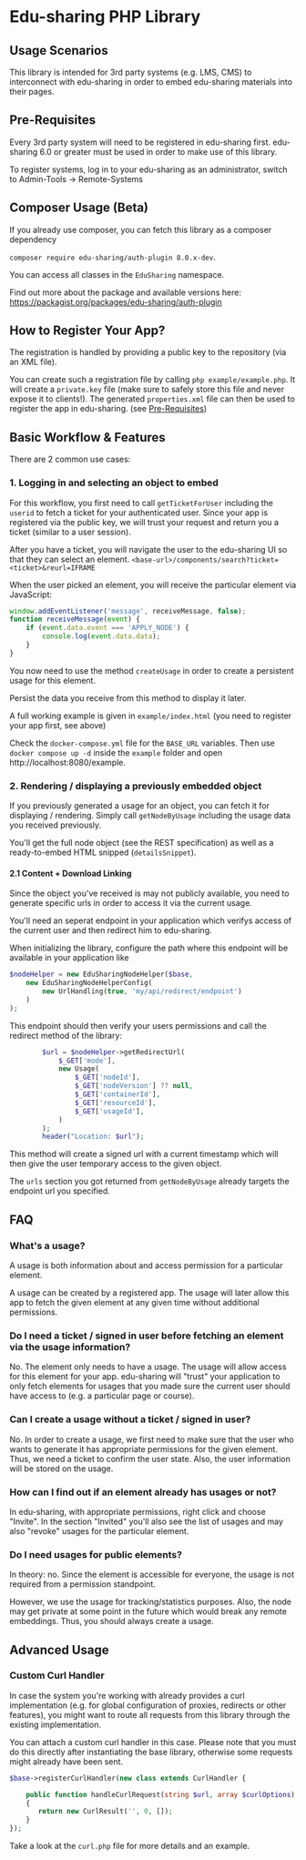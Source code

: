 # Edu-sharing PHP Library

## Usage Scenarios
This library is intended for 3rd party systems (e.g. LMS, CMS) to interconnect with edu-sharing in order to embed edu-sharing materials into their pages.

## Pre-Requisites
Every 3rd party system will need to be registered in edu-sharing first.
edu-sharing 6.0 or greater must be used in order to make use of this library.

To register systems, log in to your edu-sharing as an administrator, switch to Admin-Tools -> Remote-Systems

## Composer Usage (Beta)
If you already use composer, you can fetch this library as a composer dependency

`composer require edu-sharing/auth-plugin 8.0.x-dev`.

You can access all classes in the `EduSharing` namespace. 

Find out more about the package and available versions here: https://packagist.org/packages/edu-sharing/auth-plugin

## How to Register Your App?
The registration is handled by providing a public key to the repository (via an XML file).

You can create such a registration file by calling
`php example/example.php`. It will create a `private.key` file (make sure to safely store this file and never expose it to clients!).
The generated `properties.xml` file can then be used to register the app in edu-sharing. (see [Pre-Requisites](#pre-requisites))

## Basic Workflow & Features

There are 2 common use cases:

### 1. Logging in and selecting an object to embed
For this workflow, you first need to call `getTicketForUser` including the `userid` to fetch a ticket for your authenticated user. Since your app is registered via the public key, we will trust your request and return you a ticket (similar to a user session).

After you have a ticket, you will navigate the user to the edu-sharing UI so that they can select an element.
`<base-url>/components/search?ticket=<ticket>&reurl=IFRAME`

When the user picked an element, you will receive the particular element via JavaScript:
```js
window.addEventListener('message', receiveMessage, false);
function receiveMessage(event) {
    if (event.data.event === 'APPLY_NODE') {
        console.log(event.data.data);
    }
}
```

You now need to use the method `createUsage` in order to create a persistent usage for this element.

Persist the data you receive from this method to display it later.

A full working example is given in `example/index.html` (you need to register your app first, see above)

Check the `docker-compose.yml` file for the `BASE_URL` variables. Then use `docker compose up -d` inside the `example` folder and open http://localhost:8080/example.  

### 2. Rendering / displaying a previously embedded object
If you previously generated a usage for an object, you can fetch it for displaying / rendering.
Simply call `getNodeByUsage` including the usage data you received previously.

You'll get the full node object (see the REST specification) as well as a ready-to-embed HTML snipped (`detailsSnippet`).

#### 2.1 Content + Download Linking
Since the object you've received is may not publicly available, you need to generate specific urls in order to access it via the current usage.

You'll need an seperat endpoint in your application which verifys access of the current user and then redirect him to edu-sharing.

When initializing the library, configure the path where this endpoint will be available in your application like


```php
$nodeHelper = new EduSharingNodeHelper($base,
    new EduSharingNodeHelperConfig(
        new UrlHandling(true, 'my/api/redirect/endpoint')
    )
);
```

This endpoint should then verify your users permissions and call the redirect method of the library:
```php
        $url = $nodeHelper->getRedirectUrl(
            $_GET['mode'],
            new Usage(
                $_GET['nodeId'],
                $_GET['nodeVersion'] ?? null,
                $_GET['containerId'],
                $_GET['resourceId'],
                $_GET['usageId'],
            )
        );
        header("Location: $url");
```
This method will create a signed url with a current timestamp which will then give the user temporary access to the given object.

The `urls` section you got returned from `getNodeByUsage` already targets the endpoint url you specified.

## FAQ

### What's a usage?
A usage is both information about and access permission for a particular element.

A usage can be created by a registered app. The usage will later allow this app to fetch the given element at any given time without additional permissions.

### Do I need a ticket / signed in user before fetching an element via the usage information?
No. The element only needs to have a usage. The usage will allow access for this element for your app.
edu-sharing will "trust" your application to only fetch elements for usages that you made sure the current user should have access to (e.g. a particular page or course).

### Can I create a usage without a ticket / signed in user?
No. In order to create a usage, we first need to make sure that the user who wants to generate it has appropriate permissions for the given element. Thus, we need a ticket to confirm the user state. Also, the user information will be stored on the usage.

### How can I find out if an element already has usages or not?
In edu-sharing, with appropriate permissions, right click and choose "Invite". In the section "Invited" you'll also see the list of usages and may also "revoke" usages for the particular element.

### Do I need usages for public elements?
In theory: no. Since the element is accessible for everyone, the usage is not required from a permission standpoint.

However, we use the usage for tracking/statistics purposes. Also, the node may get private at some point in the future which would break any remote embeddings. Thus, you should always create a usage.  

## Advanced Usage

### Custom Curl Handler
In case the system you're working with already provides a curl implementation (e.g. for global configuration of proxies, redirects or other features), you might want to route all requests from this library through the existing implementation.

You can attach a custom curl handler in this case. Please note that you must do this directly after instantiating the base library, otherwise some requests might already have been sent.

```php
$base->registerCurlHandler(new class extends CurlHandler {

    public function handleCurlRequest(string $url, array $curlOptions): CurlResult
    {
       return new CurlResult('', 0, []);
    }
});
```
Take a look at the `curl.php` file for more details and an example.